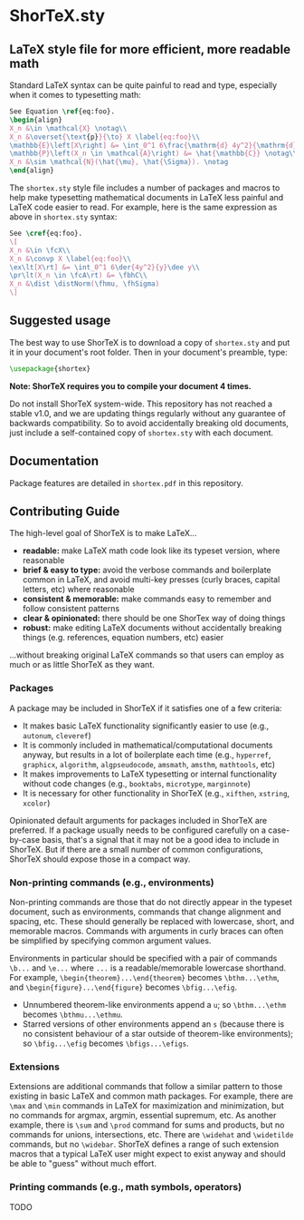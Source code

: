 # ShorTeX.sty
## LaTeX style file for more efficient, more readable math

Standard LaTeX syntax can be quite painful to read and type, especially when it comes to typesetting math:
```latex
See Equation \ref{eq:foo}.
\begin{align}
X_n &\in \mathcal{X} \notag\\
X_n &\overset{\text{p}}{\to} X \label{eq:foo}\\
\mathbb{E}\left[X\right] &= \int_0^1 6\frac{\mathrm{d} 4y^2}{\mathrm{d} y}\mathrm{d}y \notag\\
\mathbb{P}\left(X_n \in \mathcal{A}\right) &= \hat{\mathbb{C}} \notag\\
X_n &\sim \mathcal{N}(\hat{\mu}, \hat{\Sigma}). \notag
\end{align}
```

The `shortex.sty` style file includes a number of packages and macros to help make typesetting
mathematical documents in LaTeX less painful and LaTeX code easier to read. 
For example, here is the same expression as above in `shortex.sty` syntax:
```latex
See \cref{eq:foo}.
\[
X_n &\in \fcX\\
X_n &\convp X \label{eq:foo}\\
\ex\lt[X\rt] &= \int_0^1 6\der{4y^2}{y}\dee y\\
\pr\lt(X_n \in \fcA\rt) &= \fbhC\\
X_n &\dist \distNorm(\fhmu, \fhSigma)
\]
```

## Suggested usage

The best way to use ShorTeX is to download a copy of `shortex.sty` and put it
in your document's root folder. Then in your document's preamble, type:
```latex
\usepackage{shortex}
```
**Note: ShorTeX requires you to compile your document 4 times.**

Do not install ShorTeX system-wide. This repository has not reached
a stable v1.0, and we are updating things regularly without any guarantee of 
backwards compatibility. So to avoid accidentally breaking old documents, just
include a self-contained copy of `shortex.sty` with each document.

## Documentation

Package features are detailed in `shortex.pdf` in this repository. 

## Contributing Guide

The high-level goal of ShorTeX is to make LaTeX...
- **readable:** make LaTeX math code look like its typeset version, where
  reasonable
- **brief & easy to type:** avoid the verbose commands and boilerplate common in LaTeX,
  and avoid multi-key presses (curly braces, capital letters, etc) where reasonable 
- **consistent & memorable:** make commands easy to remember and follow
  consistent patterns
- **clear & opinionated:** there should be one ShorTex way of doing things
- **robust:** make editing LaTeX documents without accidentally breaking things
  (e.g. references, equation numbers, etc) easier 

...without breaking original LaTeX commands so that users can employ as much or as little ShorTeX as they want.

### Packages

A package may be included in ShorTeX if it satisfies one of a few criteria:
- It makes basic LaTeX functionality significantly easier to use (e.g.,
  `autonum`, `cleveref`)
- It is commonly included in mathematical/computational documents anyway, but
  results in a lot of boilerplate each time (e.g., `hyperref`, `graphicx`,
  `algorithm`, `algpseudocode`, `amsmath`, `amsthm`, `mathtools`, etc)
- It makes improvements to LaTeX typesetting or internal functionality without
  code changes (e.g., `booktabs`, `microtype`, `marginnote`)
- It is necessary for other functionality in ShorTeX (e.g., `xifthen`,
  `xstring`, `xcolor`)

Opinionated default arguments for packages included in ShorTeX are preferred.
If a package usually needs to be configured carefully on a case-by-case basis,
that's a signal that it may not be a good idea to include in ShorTeX. But if
there are a small number of common configurations, ShorTeX should expose those
in a compact way.

### Non-printing commands (e.g., environments)

Non-printing commands are those that do not directly appear in the typeset document,
such as environments, commands that change alignment and spacing, etc.
These should generally be replaced with lowercase, short, and memorable macros. Commands
with arguments in curly braces can often be simplified by specifying common argument
values.

Environments in particular should be specified with a pair of commands `\b...` and `\e...`
where `...` is a readable/memorable lowercase shorthand. For example,
`\begin{theorem}...\end{theorem}` becomes `\bthm...\ethm`, and
`\begin{figure}...\end{figure}` becomes `\bfig...\efig`.
- Unnumbered theorem-like environments append a `u`; so `\bthm...\ethm` becomes
  `\bthmu...\ethmu`.
- Starred versions of other environments append an `s` (because there is no
  consistent behaviour of a star outside of theorem-like environments); so
  `\bfig...\efig` becomes `\bfigs...\efigs`.

### Extensions

Extensions are additional commands that follow a similar pattern to those existing in 
basic LaTeX and common math packages. For example, there are `\max` and `\min`
commands in LaTeX for maximization and minimization, but no commands for
argmax, argmin, essential supremum, etc. As another
example, there is `\sum` and `\prod` command for sums and products, but no commands for
unions, intersections, etc. There are `\widehat` and `\widetilde` commands, but no `\widebar`.
ShorTeX defines a range of such extension macros that a typical
LaTeX user might expect to exist anyway and should be able to "guess" without much effort.

### Printing commands (e.g., math symbols, operators)

TODO


